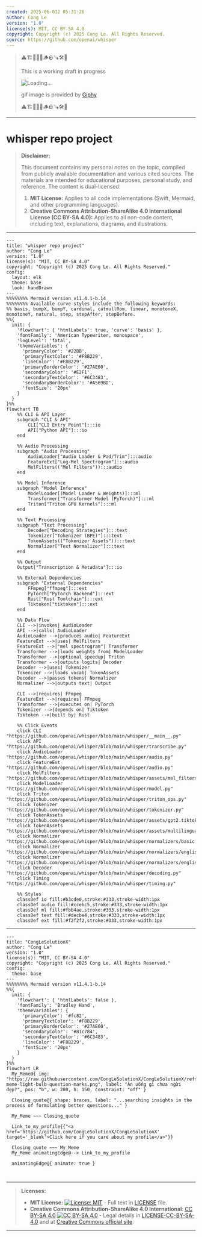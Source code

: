 ```yaml
---
created: 2025-06-012 05:31:26
author: Cong Le
version: "1.0"
license(s): MIT, CC BY-SA 4.0
copyright: Copyright (c) 2025 Cong Le. All Rights Reserved.
source: https://github.com/openai/whisper
---
```



> ⚠️🏗️🚧🦺🧱🪵🪨🪚🛠️👷
> 
> This is a working draft in progress
> 
> ![Loading...](https://media3.giphy.com/media/v1.Y2lkPTc5MGI3NjExY2tvYWIyOGRpbWZodTQ2YTI2bjQ1eHpoaDY0YTZ3Mms2aWhneHNlYSZlcD12MV9pbnRlcm5hbF9naWZfYnlfaWQmY3Q9Zw/fR6aYF0SUJAeoypyub/giphy.gif)
>
> gif image is provided by [Giphy](https://giphy.com)
> 
> ⚠️🏗️🚧🦺🧱🪵🪨🪚🛠️👷


----




# whisper repo project
> **Disclaimer:**
>
> This document contains my personal notes on the topic,
> compiled from publicly available documentation and various cited sources.
> The materials are intended for educational purposes, personal study, and reference.
> The content is dual-licensed:
> 1. **MIT License:** Applies to all code implementations (Swift, Mermaid, and other programming languages).
> 2. **Creative Commons Attribution-ShareAlike 4.0 International License (CC BY-SA 4.0):** Applies to all non-code content, including text, explanations, diagrams, and illustrations.
---


```mermaid
---
title: "whisper repo project"
author: "Cong Le"
version: "1.0"
license(s): "MIT, CC BY-SA 4.0"
copyright: "Copyright (c) 2025 Cong Le. All Rights Reserved."
config:
  layout: elk
  theme: base
  look: handDrawn
---
%%%%%%%% Mermaid version v11.4.1-b.14
%%%%%%%% Available curve styles include the following keywords:
%% basis, bumpX, bumpY, cardinal, catmullRom, linear, monotoneX, monotoneY, natural, step, stepAfter, stepBefore.
%%{
  init: {
    'flowchart': { 'htmlLabels': true, 'curve': 'basis' },
    'fontFamily': 'American Typewriter, monospace',
    'logLevel': 'fatal',
    'themeVariables': {
      'primaryColor': '#22BB',
      'primaryTextColor': '#F8B229',
      'lineColor': '#F8B229',
      'primaryBorderColor': '#27AE60',
      'secondaryColor': '#E2F1',
      'secondaryTextColor': '#6C3483',
      'secondaryBorderColor': '#A569BD',
      'fontSize': '20px'
    }
  }
}%%
flowchart TB
    %% CLI & API Layer
    subgraph "CLI & API"
        CLI["CLI Entry Point"]:::io
        API["Python API"]:::io
    end

    %% Audio Processing
    subgraph "Audio Processing" 
        AudioLoader["Audio Loader & Pad/Trim"]:::audio
        FeatureExt["Log-Mel Spectrogram"]:::audio
        MelFilters(("Mel Filters")):::audio
    end

    %% Model Inference
    subgraph "Model Inference"
        ModelLoader[(Model Loader & Weights)]:::ml
        Transformer["Transformer Model (PyTorch)"]:::ml
        Triton["Triton GPU Kernels"]:::ml
    end

    %% Text Processing
    subgraph "Text Processing"
        Decoder["Decoding Strategies"]:::text
        Tokenizer["Tokenizer (BPE)"]:::text
        TokenAssets(("Tokenizer Assets")):::text
        Normalizer["Text Normalizer"]:::text
    end

    %% Output
    Output["Transcription & Metadata"]:::io

    %% External Dependencies
    subgraph "External Dependencies"
        FFmpeg["ffmpeg"]:::ext
        PyTorch["PyTorch Backend"]:::ext
        Rust["Rust Toolchain"]:::ext
        Tiktoken["tiktoken"]:::ext
    end

    %% Data Flow
    CLI -->|invokes| AudioLoader
    API -->|calls| AudioLoader
    AudioLoader -->|produces audio| FeatureExt
    FeatureExt -->|uses| MelFilters
    FeatureExt -->|"mel spectrogram"| Transformer
    Transformer -->|loads weights from| ModelLoader
    Transformer -->|optional speedup| Triton
    Transformer -->|outputs logits| Decoder
    Decoder -->|uses| Tokenizer
    Tokenizer -->|loads vocab| TokenAssets
    Decoder -->|passes tokens| Normalizer
    Normalizer -->|outputs text| Output

    CLI -->|requires| FFmpeg
    FeatureExt -->|requires| FFmpeg
    Transformer -->|executes on| PyTorch
    Tokenizer -->|depends on| Tiktoken
    Tiktoken -->|built by| Rust

    %% Click Events
    click CLI "https://github.com/openai/whisper/blob/main/whisper/__main__.py"
    click API "https://github.com/openai/whisper/blob/main/whisper/transcribe.py"
    click AudioLoader "https://github.com/openai/whisper/blob/main/whisper/audio.py"
    click FeatureExt "https://github.com/openai/whisper/blob/main/whisper/audio.py"
    click MelFilters "https://github.com/openai/whisper/blob/main/whisper/assets/mel_filters.npz"
    click ModelLoader "https://github.com/openai/whisper/blob/main/whisper/model.py"
    click Triton "https://github.com/openai/whisper/blob/main/whisper/triton_ops.py"
    click Tokenizer "https://github.com/openai/whisper/blob/main/whisper/tokenizer.py"
    click TokenAssets "https://github.com/openai/whisper/blob/main/whisper/assets/gpt2.tiktoken"
    click TokenAssets "https://github.com/openai/whisper/blob/main/whisper/assets/multilingual.tiktoken"
    click Normalizer "https://github.com/openai/whisper/blob/main/whisper/normalizers/basic.py"
    click Normalizer "https://github.com/openai/whisper/blob/main/whisper/normalizers/english.py"
    click Normalizer "https://github.com/openai/whisper/blob/main/whisper/normalizers/english.json"
    click Decoder "https://github.com/openai/whisper/blob/main/whisper/decoding.py"
    click Timing "https://github.com/openai/whisper/blob/main/whisper/timing.py"

    %% Styles
    classDef io fill:#b3cde0,stroke:#333,stroke-width:1px
    classDef audio fill:#ccebc5,stroke:#333,stroke-width:1px
    classDef ml fill:#fbb4ae,stroke:#333,stroke-width:1px
    classDef text fill:#decbe4,stroke:#333,stroke-width:1px
    classDef ext fill:#f2f2f2,stroke:#333,stroke-width:1px
```

---

<!-- 
```mermaid
%% Current Mermaid version
info
```  -->


```mermaid
---
title: "CongLeSolutionX"
author: "Cong Le"
version: "1.0"
license(s): "MIT, CC BY-SA 4.0"
copyright: "Copyright (c) 2025 Cong Le. All Rights Reserved."
config:
  theme: base
---
%%%%%%%% Mermaid version v11.4.1-b.14
%%{
  init: {
    'flowchart': { 'htmlLabels': false },
    'fontFamily': 'Bradley Hand',
    'themeVariables': {
      'primaryColor': '#fc82',
      'primaryTextColor': '#F8B229',
      'primaryBorderColor': '#27AE60',
      'secondaryColor': '#81c784',
      'secondaryTextColor': '#6C3483',
      'lineColor': '#F8B229',
      'fontSize': '20px'
    }
  }
}%%
flowchart LR
  My_Meme@{ img: "https://raw.githubusercontent.com/CongLeSolutionX/CongLeSolutionX/refs/heads/main/assets/images/My-meme-light-bulb-question-marks.png", label: "Ăn uống gì chưa ngừi đẹp?", pos: "b", w: 200, h: 150, constraint: "off" }

  Closing_quote@{ shape: braces, label: "...searching insights in the process of formulating better questions..." }
    
  My_Meme ~~~ Closing_quote
    
  Link_to_my_profile{{"<a href='https://github.com/CongLeSolutionX/CongLeSolutionX' target='_blank'>Click here if you care about my profile</a>"}}

  Closing_quote ~~~ My_Meme
  My_Meme animatingEdge@--> Link_to_my_profile
  
  animatingEdge@{ animate: true }



```

---
>**Licenses:**
>
>- **MIT License:**  [![License: MIT](https://img.shields.io/badge/License-MIT-yellow.svg)](LICENSE) - Full text in [LICENSE](LICENSE) file.
>- **Creative Commons Attribution-ShareAlike 4.0 International**: [CC BY-SA 4.0](https://creativecommons.org/licenses/by-sa/4.0/) [![CC BY-SA 4.0](https://licensebuttons.net/l/by-sa/4.0/88x31.png)](https://creativecommons.org/licenses/by-sa/4.0/) - Legal details in [LICENSE-CC-BY-SA-4.0](THE_PAST/LICENSE-CC-BY-SA-4.0) and at [Creative Commons official site](https://creativecommons.org/licenses/by-sa/4.0/).
>
---